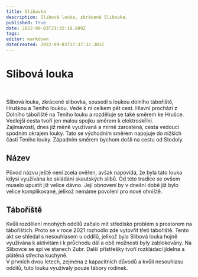 ```yaml
---
title: Slibovka
description: Slibová louka, zkráceně Slibovka.
published: true
date: 2022-09-03T23:32:18.989Z
tags: 
editor: markdown
dateCreated: 2022-09-03T17:37:37.303Z
---
```


# Slibová louka
<br>
<p>
Slibová louka, zkráceně slibovka, sousedí s loukou dolního tábořiště, Hruškou a Teniho loukou. Vede k ní celkem pět cest. Hlavní prochází z Dolního tábořiště na Teniho louku a rozděluje se také směrem ke Hrušce. Vedlejší cesta tvoří jen malou spojku směrem k elektroskříni. <br>
  Zajímavostí, dnes již méně využívaná a mírně zarostená, cesta vedoucí spodním okrajem louky. Tato se východním směrem napojuje do nižších částí Teniho louky. Západním směrem bychom došli na cestu od Stodoly. 
</p>
 <h2> Název </h2>
  <p>
    Původ názvu ještě není zcela ověřen, avšak napovídá, že byla tato louka kdysi využívána ke skládání skautských slibů. Od této tradice se ovšem muselo upustit již velice dávno. Její obnovení by v dnešní době již bylo velice komplikované, jelikož nemáme povolení pro nové ohniště.
  </p>
  
<h2>Tábořiště</h2>
<p>
  Kvůli rozdělení mnohých oddílů začalo mít středisko problém s prostorem na tábořištích. Proto se v roce 2021 rozhodlo zde vytovřit třetí tábořiště. Tento akt se shledal s nesouhlasem u oddílů, jelikož byla Slibová louka hojně využívána k aktivitám i k průchodu dál a obě možnosti byly zablokovány. Na Slibovce se spí ve stanech Zubr. Další přístřešky tvoří rozkládací jídelna a plátěná střecha kuchyně. <br>
  V prvních dvou letech, zejména z kapacitních důvodů a kvůli nesouhlasu oddílů, tuto louku využívaly pouze tábory rodinek.
 </p>